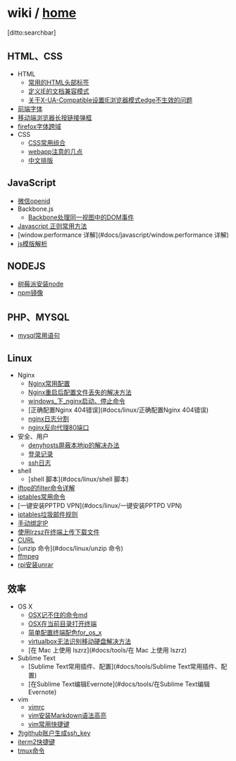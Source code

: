 # wiki / [home]()

[ditto:searchbar]

## HTML、CSS
- HTML
	- [常用的HTML头部标签](#docs/html-css/常用的_html_头部标签)
	- [定义IE的文档兼容模式](#docs/html-css/定义IE的文档兼容模式)
	- [关于X-UA-Compatible设置IE浏览器模式edge不生效的问题](#/docs/html-css/关于X-UA-Compatible设置IE浏览器模式edge不生效的问题)
- [前端字体](#docs/html-css/前端字体)
- [移动端浏览器长按链接弹框](#docs/html-css/移动端浏览器长按链接弹框)
- [firefox字体跨域](#docs/html-css/firefox字体跨域)
- CSS
	- [CSS常用组合](#docs/html-css/CSS常用组合)
	- [webapp注意的几点](#docs/html-css/webapp注意的几点)
	- [中文排版](#docs/html-css/中文排版)

## JavaScript
- [微信openid](#docs/javascript/微信openid)
- Backbone.js
	- [Backbone处理同一视图中的DOM事件](#docs/javascript/Backbone处理同一视图中的DOM事件)
- [Javascript 正则常用方法](#docs/javascript/Javascript正则常用方法)
- [window.performance 详解](#docs/javascript/window.performance 详解)
- [js模版解析](#docs/javascript/js模版)

## NODEJS
- [树莓派安装node](#docs/linux/树莓派安装node)
- [npm镜像](#docs/linux/npm镜像)

## PHP、MYSQL
- [mysql常用语句](#docs/server/mysql常用语句)

## Linux
- Nginx
	- [Nginx常用配置](#docs/linux/Nginx常用配置)
	- [Nginx重启后配置文件丢失的解决方法](#docs/linux/Nginx重启后配置文件丢失的解决方法)
	- [windows_下_nginx启动、停止命令](#docs/linux/windows_下_nginx启动、停止命令)
	- [正确配置Nginx 404错误](#docs/linux/正确配置Nginx 404错误)
	- [nginx日志分割](#docs/linux/nginx日志分割)
	- [nginx反向代理80端口](#docs/linux/nginx反向代理80端口)
- 安全、用户
	- [denyhosts屏蔽本地ip的解决办法](#docs/linux/denyhosts屏蔽本地ip的解决办法)
	- [登录记录](#docs/linux/登录记录)
	- [ssh日志](#docs/linux/ssh日志)
- shell
	- [shell 脚本](#docs/linux/shell 脚本)
- [iftop的filter命令详解](#docs/linux/iftop的filter命令详解)
- [iptables常用命令](#docs/linux/iptables常用命令)
- [一键安装PPTPD VPN](#docs/linux/一键安装PPTPD VPN)
- [iptables垃圾邮件规则](#docs/linux/iptables垃圾邮件规则)
- [手动绑定IP](#docs/linux/手动绑定IP)
- [使用lrzsz在终端上传下载文件](#docs/linux/使用lrzsz在终端上传下载文件)
- [CURL](#docs/linux/curl)
- [unzip 命令](#docs/linux/unzip 命令)
- [ffmpeg](#docs/linux/ffmpeg)
- [rpi安装unrar](#docs/linux/rpi安装unrar)

## 效率
- OS X
	- [OSX记不住的命令md](#docs/tools/OSX记不住的命令md)
	- [OSX在当前目录打开终端](#docs/tools/OSX在当前目录打开终端)
	- [简单配置终端配色for_os_x](#docs/tools/简单配置终端配色for_os_x)
	- [virtualbox无法识别移动硬盘解决方法](#docs/tools/virtualbox无法识别移动硬盘解决方法)
	- [在 Mac 上使用 lszrz](#docs/tools/在 Mac 上使用 lszrz)
- Sublime Text
	- [Sublime Text常用插件、配置](#docs/tools/Sublime Text常用插件、配置)
	- [在Sublime Text编辑Evernote](#docs/tools/在Sublime Text编辑Evernote)
- vim
	- [vimrc](#docs/tools/vimrc)
	- [vim安装Markdown语法高亮](#docs/tools/vim安装Markdown语法高亮)
	- [vim常用快捷键](#docs/tools/vim常用快捷键)
- [为github账户生成ssh_key](#docs/tools/为github账户生成ssh_key)
- [iterm2快捷键](#docs/tools/iterm2快捷键)
- [tmux命令](#docs/tools/tmux命令)
